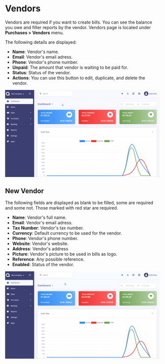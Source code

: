 Vendors
=======

Vendors are required if you want to create bills. You can see the balance you owe and filter reports by the vendor. Vendors page is located under **Purchases > Vendors** menu.

The following details are displayed:

- **Name**: Vendor's name.
- **Email**: Vendor's email adress.
- **Phone**: Vendor's phone number.
- **Unpaid**: The amount that vendor is waiting to be paid for.
- **Status**: Status of the vendor.
- **Actions**: You can use this button to edit, duplicate, and delete the vendor.

![vendors list](_images/vendors.gif)

## New Vendor

The following fields are displayed as blank to be filled, some are required and some not. Those marked with red star are required.

- **Name**: Vendor's full name.
- **Email**: Vendor's email adress.
- **Tax Number**: Vendor's tax number.
- **Currency**: Default currency to be used for the vendor.
- **Phone**: Vendor's phone number.
- **Website**: Vendor's website.
- **Address**: Vendor's address
- **Picture**: Vendor's picture to be used in bills as logo.
- **Reference**: Any possible reference.
- **Enabled**: Status of the vendor.

![vendors form](_images/vendors-add-new.gif)
